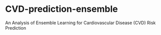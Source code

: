 # CVD-prediction-ensemble
An Analysis of Ensemble Learning for Cardiovascular Disease (CVD) Risk Prediction
